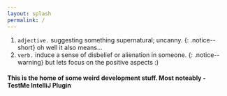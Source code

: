 ```yaml
---
layout: splash
permalink: /
---
```


1. `adjective.` suggesting something supernatural; uncanny.
{: .notice--short}
oh well it also means...
2. `verb.` induce a sense of disbelief or alienation in someone.
{: .notice--warning}
but lets focus on the positive aspects :)

#### This is the home of some weird development stuff. Most noteably - TestMe IntelliJ Plugin
